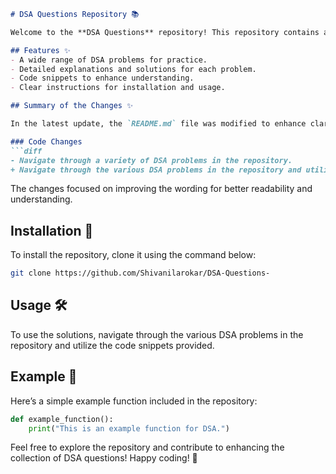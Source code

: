 ```markdown
# DSA Questions Repository 📚

Welcome to the **DSA Questions** repository! This repository contains a collection of Data Structures and Algorithms (DSA) problems for practice and learning.

## Features ✨
- A wide range of DSA problems for practice.
- Detailed explanations and solutions for each problem.
- Code snippets to enhance understanding.
- Clear instructions for installation and usage.

## Summary of the Changes ✨

In the latest update, the `README.md` file was modified to enhance clarity and structure. Here are the key changes made:

### Code Changes
```diff
- Navigate through a variety of DSA problems in the repository.
+ Navigate through the various DSA problems in the repository and utilize the code snippets provided.
```

The changes focused on improving the wording for better readability and understanding.

## Installation 🚀

To install the repository, clone it using the command below:

```bash
git clone https://github.com/Shivanilarokar/DSA-Questions-
```

## Usage 🛠️

To use the solutions, navigate through the various DSA problems in the repository and utilize the code snippets provided.

## Example 📝

Here’s a simple example function included in the repository:

```python
def example_function():
    print("This is an example function for DSA.")
```

Feel free to explore the repository and contribute to enhancing the collection of DSA questions! Happy coding! 🎉
```